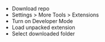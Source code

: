 - Download repo
- Settings > More Tools > Extensions
- Turn on Developer Mode
- Load unpacked extension
- Select downloaded folder